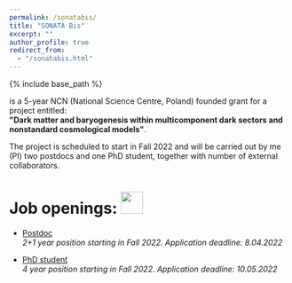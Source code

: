 ```yaml
---
permalink: /sonatabis/
title: "SONATA Bis"
excerpt: ""
author_profile: true
redirect_from:
  - "/sonatabis.html"
---
```


{% include base_path %}

is a 5-year NCN (National Science Centre, Poland) founded grant for a project  entitled: <br>
**"Dark matter and baryogenesis within multicomponent dark sectors and nonstandard
cosmological models"**.

The project is scheduled to start in Fall 2022 and will be carried out by me (PI) two postdocs and one PhD student, together with number of external collaborators.

Job openings: <img src="http://ahryczuk.github.io/files/new.pdf" height="40px" width="40px" border="0px">
======

* <a href="http://ahryczuk.github.io/postdoc.html"> Postdoc </a> <br>
_2+1 year position starting in Fall 2022. Application deadline: 8.04.2022_ <br>


* <a href="http://ahryczuk.github.io/phdstudent.html"> PhD student </a> <br>
_4 year position starting in Fall 2022. Application deadline: 10.05.2022_<br>
